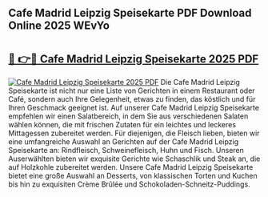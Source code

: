 ## Cafe Madrid Leipzig Speisekarte PDF Download Online 2025 WEvYo

# <h2><a href="http://gc92a9.nevu.top/?p=Cafe+Madrid+Leipzig+Speisekarte">🔗 👉🔴 Cafe Madrid Leipzig Speisekarte 2025 PDF</a></h2>

[![Cafe Madrid Leipzig Speisekarte 2025 PDF](https://i.imgur.com/dBaPXMq.png)](http://gc92a9.nevu.top/?p=Cafe+Madrid+Leipzig+Speisekarte)
Die Cafe Madrid Leipzig Speisekarte ist nicht nur eine Liste von Gerichten in einem Restaurant oder Café, sondern auch Ihre Gelegenheit, etwas zu finden, das köstlich und für Ihren Geschmack geeignet ist. Auf unserer Cafe Madrid Leipzig Speisekarte empfehlen wir einen Salatbereich, in dem Sie aus verschiedenen Salaten wählen können, die mit frischen Zutaten für ein leichtes und leckeres Mittagessen zubereitet werden. Für diejenigen, die Fleisch lieben, bieten wir eine umfangreiche Auswahl an Gerichten auf der Cafe Madrid Leipzig Speisekarte an: Rindfleisch, Schweinefleisch, Huhn und Fisch. Unseren Auserwählten bieten wir exquisite Gerichte wie Schaschlik und Steak an, die auf Holzkohle zubereitet werden. Unsere Cafe Madrid Leipzig Speisekarte bietet eine große Auswahl an Desserts, von klassischen Torten und Kuchen bis hin zu exquisiten Crème Brûlée und Schokoladen-Schneitz-Puddings.
